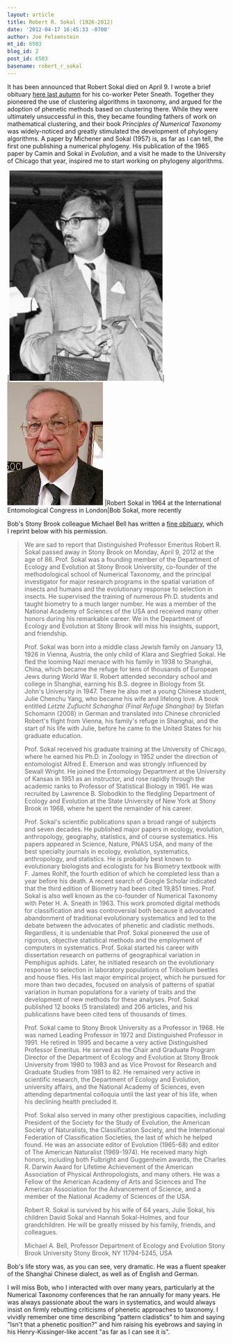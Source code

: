```yaml
---
layout: article
title: Robert R. Sokal (1926-2012)
date: '2012-04-17 16:45:33 -0700'
author: Joe Felsenstein
mt_id: 6503
blog_id: 2
post_id: 6503
basename: robert_r_sokal
---
```

It has been announced that Robert Sokal died on April 9.  I wrote a brief obituary [here last autumn](http://pandasthumb.org/archives/2011/09/peter-h-a-sneath-1923---2011.html) for his co-worker Peter Sneath.  Together they pioneered the use of clustering algorithms in taxonomy, and argued for the adoption of phenetic methods based on clustering there.  While they were ultimately unsuccessful in this, they became founding fathers of work on mathematical clustering, and their book _Principles of Numerical Taxonomy_ was widely-noticed and greatly stimulated the development of phylogeny algorithms.  A paper by Michener and Sokal (1957) is, as far as I can tell, the first one publishing a numerical phylogeny.  His publication of the 1965 paper by Camin and Sokal in _Evolution_, and a visit he made to the University of Chicago that year, inspired me to start working on phylogeny algorithms.


<div markdown="block">
|<img src="/uploads/2012/sokal1964.jpg" alt="sokal1964.jpg" width="352" height="483" class="mt-image-none" />|<img src="/uploads/2012/Sokal2-n.jpg" alt="Sokal2-n.jpg" width="220" height="283" class="mt-image-none" />
|Robert Sokal in 1964 at the International<br />Entomological Congress in London|Bob Sokal, more recently
</div>


Bob's Stony Brook colleague Michael Bell has written a [fine obituary](http://life.bio.sunysb.edu/ee/), which I reprint below with his permission.

> We are sad to report that Distinguished Professor Emeritus Robert R. Sokal
> passed away in Stony Brook on Monday, April 9, 2012 at the age of 86.
> Prof. Sokal was a founding member of the Department of Ecology and
> Evolution at Stony Brook University, co-founder of the methodological
> school of Numerical Taxonomy, and the principal investigator for major
> research programs in the spatial variation of insects and humans and the
> evolutionary response to selection in insects. He supervised the training
> of numerous Ph.D. students and taught biometry to a much larger number. He
> was a member of the National Academy of Sciences of the USA and received
> many other honors during his remarkable career. We in the Department of
> Ecology and Evolution at Stony Brook will miss his insights, support, and
> friendship.
> 
> Prof. Sokal was born into a middle class Jewish family on January 13, 1926
> in Vienna, Austria, the only child of Klara and Siegfried Sokal. He fled
> the looming Nazi menace with his family in 1938 to Shanghai, China, which
> became the refuge for tens of thousands of European Jews during World War
> II. Robert attended secondary school and college in Shanghai, earning his
> B.S. degree in Biology from St. John's University in 1947. There he also
> met a young Chinese student, Julie Chenchu Yang, who became his wife and
> lifelong love. A book entitled _Letzte Zuflucht Schanghai (Final Refuge
> Shanghai)_ by Stefan Schomann (2008) in German and translated into Chinese
> chronicled Robert's flight from Vienna, his family's refuge in Shanghai,
> and the start of his life with Julie, before he came to the United States
> for his graduate education.
> 
> Prof. Sokal received his graduate training at the University of Chicago,
> where he earned his Ph.D. in Zoology in 1952 under the direction of
> entomologist Alfred E. Emerson and was strongly influenced by Sewall
> Wright. He joined the Entomology Department at the University of Kansas in
> 1951 as an instructor, and rose rapidly through the academic ranks to
> Professor of Statistical Biology in 1961. He was recruited by Lawrence B.
> Slobodkin to the fledgling Department of Ecology and Evolution at the
> State University of New York at Stony Brook in 1968, where he spent the
> remainder of his career.
> 
> Prof. Sokal's scientific publications span a broad range of subjects and
> seven decades. He published major papers in ecology, evolution,
> anthropology, geography, statistics, and of course systematics. His papers
> appeared in Science, Nature, PNAS USA, and many of the best specialty
> journals in ecology, evolution, systematics, anthropology, and statistics.
> He is probably best known to evolutionary biologists and ecologists for
> his Biometry textbook with F. James Rohlf, the fourth edition of which he
> completed less than a year before his death. A recent search of Google
> Scholar indicated that the third edition of Biometry had been cited 19,851
> times. Prof. Sokal is also well known as the co-founder of Numerical
> Taxonomy with Peter H. A. Sneath in 1963. This work promoted digital
> methods for classification and was controversial both because it advocated
> abandonment of traditional evolutionary systematics and led to the debate
> between the advocates of phenetic and cladistic methods. Regardless, it is
> undeniable that Prof. Sokal pioneered the use of rigorous, objective
> statistical methods and the employment of computers in systematics. Prof.
> Sokal started his career with dissertation research on patterns of
> geographical variation in Pemphigus aphids. Later, he initiated research
> on the evolutionary response to selection in laboratory populations of
> Tribolium beetles and house flies. His last major empirical project, which
> he pursued for more than two decades, focused on analysis of patterns of
> spatial variation in human populations for a variety of traits and the
> development of new methods for these analyses. Prof. Sokal published 12
> books (5 translated) and 206 articles, and his publications have been
> cited tens of thousands of times.
> 
> Prof. Sokal came to Stony Brook University as a Professor in 1968. He was
> named Leading Professor in 1972 and Distinguished Professor in 1991. He
> retired in 1995 and became a very active Distinguished Professor Emeritus.
> He served as the Chair and Graduate Program Director of the Department of
> Ecology and Evolution at Stony Brook University from 1980 to 1983 and as
> Vice Provost for Research and Graduate Studies from 1981 to 82. He
> remained very active in scientific research, the Department of Ecology and
> Evolution, university affairs, and the National Academy of Sciences, even
> attending departmental colloquia until the last year of his life, when his
> declining health precluded it.
> 
> Prof. Sokal also served in many other prestigious capacities, including
> President of the Society for the Study of Evolution, the American Society
> of Naturalists, the Classification Society, and the International
> Federation of Classification Societies, the last of which he helped found.
> He was an associate editor of Evolution (1965-68) and editor of The
> American Naturalist (1969-1974). He received many high honors, including
> both Fulbright and Guggenheim awards, the Charles R. Darwin Award for
> Lifetime Achievement of the American Association of Physical
> Anthropologists, and many others.  He was a Fellow of the American Academy
> of Arts and Sciences and The American Association for the Advancement of
> Science, and a member of the National Academy of Sciences of the USA.
> 
> Robert R. Sokal is survived by his wife of 64 years, Julie Sokal, his
> children David Sokal and Hannah Sokal-Holmes, and four grandchildren. He
> will be greatly missed by his family, friends, and colleagues.
> 
> 
> <p>
> 
> <div markdown="block" style="text-align: left;">
> Michael A. Bell, Professor
> Department of Ecology and Evolution
> Stony Brook University
> Stony Brook, NY 11794-5245, USA
> </div>
> 
> 
> 
> </p>

Bob's life story was, as you can see, very dramatic.  He was a fluent speaker of the Shanghai Chinese dialect, as well as of English and German.  

I will miss Bob, who I interacted with over many years, particularly at the Numerical Taxonomy conferences that he ran annually for many years.  He was always
passionate about the wars in systematics, and would always insist on firmly rebutting criticisms  of phenetic approaches to taxonomy.  I vividly remember one time describing "pattern cladistics" to him and saying "Isn't that a phenetic position?" and him raising his eyebrows and saying in his Henry-Kissinger-like accent "as far as I can see it is".
